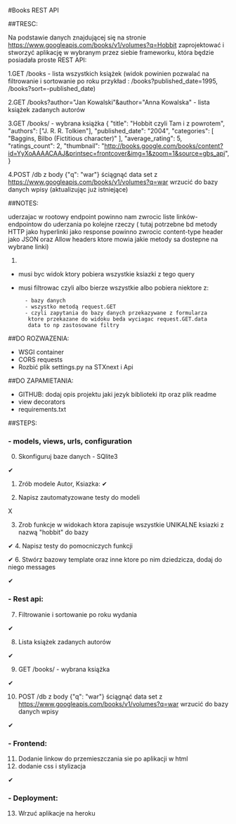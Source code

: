 #Books REST API

##TRESC:

Na podstawie danych znajdującej się na stronie https://www.googleapis.com/books/v1/volumes?q=Hobbit zaprojektować i stworzyć aplikację w wybranym przez siebie frameworku, która będzie posiadała proste REST API:

1.GET /books - lista wszystkich książek (widok powinien pozwalać na filtrowanie i sortowanie po roku przykład : /books?published_date=1995, /books?sort=-published_date)

2.GET /books?author="Jan Kowalski"&author="Anna Kowalska" - lista książek zadanych autorów

3.GET /books/<bookId> - wybrana książka 
{
    "title": "Hobbit czyli Tam i z powrotem",
    "authors": ["J. R. R. Tolkien"],
    "published_date": "2004",
    "categories": [
        "Baggins, Bilbo (Fictitious character)"
      ],
    "average_rating": 5,
    "ratings_count": 2,
    "thumbnail": "http://books.google.com/books/content?id=YyXoAAAACAAJ&printsec=frontcover&img=1&zoom=1&source=gbs_api",
}

4.POST /db z body {"q": "war"}
ściągnąć data set z https://www.googleapis.com/books/v1/volumes?q=war
wrzucić do bazy danych wpisy (aktualizując już istniejące)

##NOTES:

uderzajac w rootowy endpoint powinno nam zwrocic liste linków-endpointow 
do uderzania po kolejne rzeczy ( tutaj potrzebne bd metody HTTP jako hyperlinki
jako response powinno zwrocic content-type header jako JSON oraz Allow headers
ktore mowia jakie metody sa dostepne na wybrane linki)

1.
- musi byc widok ktory pobiera wszystkie ksiazki z tego query
- musi filtrowac czyli albo bierze wszystkie albo pobiera niektore z:
        
        - bazy danych 
        - wszystko metodą request.GET
        - czyli zapytania do bazy danych przekazywane z formularza
         ktore przekazane do widoku beda wyciagac request.GET.data 
         data to np zastosowane filtry


##DO ROZWAZENIA:

- WSGI container
- CORS requests
- Rozbić plik settings.py na STXnext i Api



##DO ZAPAMIETANIA:

- GITHUB: dodaj opis projektu jaki jezyk biblioteki itp oraz plik readme
- view decorators
- requirements.txt

##STEPS:
 ### - models, views, urls, configuration
0. Skonfiguruj baze danych - SQlite3
   
✔
1. Zrób modele Autor, Ksiazka:
✔

2. Napisz zautomatyzowane testy do modeli

X

3. Zrob funkcje w widokach ktora zapisuje wszystkie UNIKALNE ksiazki z nazwą "hobbit" do bazy 
   
✔
4. Napisz testy do pomocniczych funkcji 
   
✔
6. Stwórz bazowy template oraz inne ktore po nim dziedzicza, dodaj do niego messages
   
✔

### - Rest api:
7. Filtrowanie i sortowanie po roku wydania

✔

8. Lista książek zadanych autorów

✔

9. GET /books/<bookId> - wybrana książka 

✔

10. POST /db z body {"q": "war"}
ściągnąć data set z https://www.googleapis.com/books/v1/volumes?q=war
wrzucić do bazy danych wpisy 
    
✔

### - Frontend:
11. Dodanie linkow do przemieszczania sie po aplikacji w html 
12. dodanie css i stylizacja
   
✔

### - Deployment:
13. Wrzuć aplikacje na heroku
